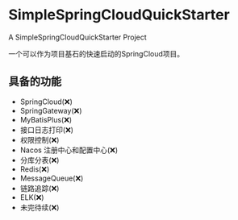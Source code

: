 # SimpleSpringCloudQuickStarter
A SimpleSpringCloudQuickStarter Project

一个可以作为项目基石的快速启动的SpringCloud项目。

## 具备的功能

- SpringCloud(❌)
- SpringGateway(❌)
- MyBatisPlus(❌)
- 接口日志打印(❌)
- 权限控制(❌)
- Nacos 注册中心和配置中心(❌)
- 分库分表(❌)
- Redis(❌)
- MessageQueue(❌)
- 链路追踪(❌)
- ELK(❌)
- 未完待续(❌)

